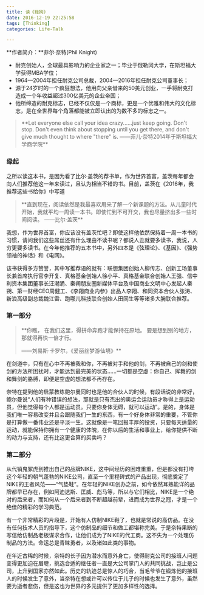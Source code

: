 ```yaml
---
title: 读《鞋狗》
date: 2016-12-19 22:25:58
tags: [Thinking]
categories: Life-Talk

---
```


**作者简介：**菲尔·奈特(Phil Knight)
- 耐克创始人，全球最具影响力的企业家之一；毕业于俄勒冈大学，在斯坦福大学获得MBA学位；
- 1964—2004年担任耐克公司总裁，2004—2016年担任耐克公司董事长；
- 源于24岁时的一个疯狂想法，他用向父亲借来的50美元创业，一手将耐克打造成一个年收益超过300亿美元的企业帝国；
- 他所缔造的耐克标志，已经不仅仅是一个商标，更是一个优雅和伟大的文化标志，是在全世界每个角落都能被立即认出的为数不多的标志之一。

<blockquote  class="blockquote-center">
**Let everyone else call your idea crazy......just keep going. Don't stop. Don't even think about stopping until you get there, and don't give much thought to where "there" is.
——菲儿·奈特2014年于斯坦福大学商学院**
</blockquote>

### 缘起
之所以读这本书，是因为看了比尔·盖茨的荐书单，作为世界首富，盖茨每年都会向人们推荐他这一年来读过，且认为相当不错的书。目前，盖茨在《2016年，我推荐这些书给你》中写道

<blockquote  class="blockquote-center">
**直到现在，阅读依然是我最喜欢用来了解一个新课题的方法。从儿童时代开始，我就平均一周读一本书。即使忙到不可开交，我也尽量挤出多一些时间阅读。
——比尔·盖茨**
</blockquote>

我想，作为世界首富，你应该没有盖茨忙吧？即使这样他依然保持着一周一本书的习惯，请问我们这些屌丝还有什么理由不读书呢？都说人丑就要多读书，我说，人穷更要多读书。在今年他推荐的五本书中，另外四本是《弦理论》、《基因》、《强势领袖的神话》和《电网》。

该书获得多方赞誉，其中写推荐语的就有：联想集团创始人柳传志、创新工场董事长兼首席执行官李开复、真格基金创始人徐小平、真格基金联合创始人王强、信中利资本集团董事长汪潮涌、秦朔朋友圈新媒体平台及中国商业文明中心发起人秦朔、第一财经CEO周健工、《李翔商业内参》出品人李翔、和同资本合伙人张涛、新浪高级副总裁魏江雷、跑哪儿科技联合创始人田同生等等诸多大腕联合推荐。

### 第一部分
<blockquote  class="blockquote-center">
**你瞧，
在我们这里，得拼命奔跑才能保持在原地。
要是想到别的地方，
那就得再快一倍才行。

——刘易斯·卡罗尔，《爱丽丝梦游仙境》**
</blockquote>

在剑道中，只有在心中不再被我和你，不再被对手和他的剑，不再被自己的剑和使剑的方法所困扰时，才能达到最完美的状态......一切都是空虚：你自己、挥舞的剑和舞剑的胳膊，即便是空虚的想法都不再存在。

奈特在提到他的启蒙教练鲍尔曼同时也是他的合伙人的时候，有段话说的非常好，鲍尔曼说“人们有种错误的想法，那就是只有杰出的奥运会运动员才称得上是运动员，但他觉得每个人都是运动员。只要你身体无碍，就可以运动”。是的，身体是我们唯一容易改变并且会跟随我们一生的东西，有一个好身体非常的重要，不管你是打算做一番伟业还是平淡一生。这就像是一笔回报丰厚的投资，只要每天适量的运动，就能保持你拥有一个健康的体魄，在你以后的生活和事业上，给你提供不断的动力与支持，还有比这更合算的买卖吗？

### 第二部分
从代销鬼冢虎到推出自己的品牌NIKE，这中间经历的困难重重，但是都没有打垮这个年轻的朝气蓬勃的NIKE公司，直至一个里程碑式的产品出现，彻底奠定了NIKE的王者风范——“气垫鞋”。在年轻的NIKE创办之前，如今依然耳熟能详的品牌都早已存在，例如阿迪达斯、匡威、彪马等，所以与它们相比，NIKE是一个绝对的后来者，而如何从一个后来者到不断超越前辈，进而成为世界之冠，才是一个绝佳的精彩的学习典范。

有一个非常精彩的片段是，开始有人仿制NIKE鞋了，也就是常说的高仿品。在没有任何技术人员的指导下，这个仿制品的细节和做工都堪称完美。于是奈特果断的写信给仿制品老板谋求合作，让他们成为了NIKE的代工商。这不失为一个处理仿制品的方法。命运总是青睐勇者，以及诸如此类的事物。

在年近古稀的时候，奈特的长子因为潜水而意外身亡，使得耐克公司的接班人问题变得更加迫在眉睫，挑选合适的继任者一直是大公司掌门人的共同挑战，岂止是公司，上升到国家亦然如此。历史的轨迹总是惊人的巧合，当毛爷爷在锻炼他的接班人的时候发生了意外，当奈特在想或许可以传位于儿子的时候也发生了意外，虽然要为逝者悲伤，但是这也为世界的多元提供了更加多样性的选择。
